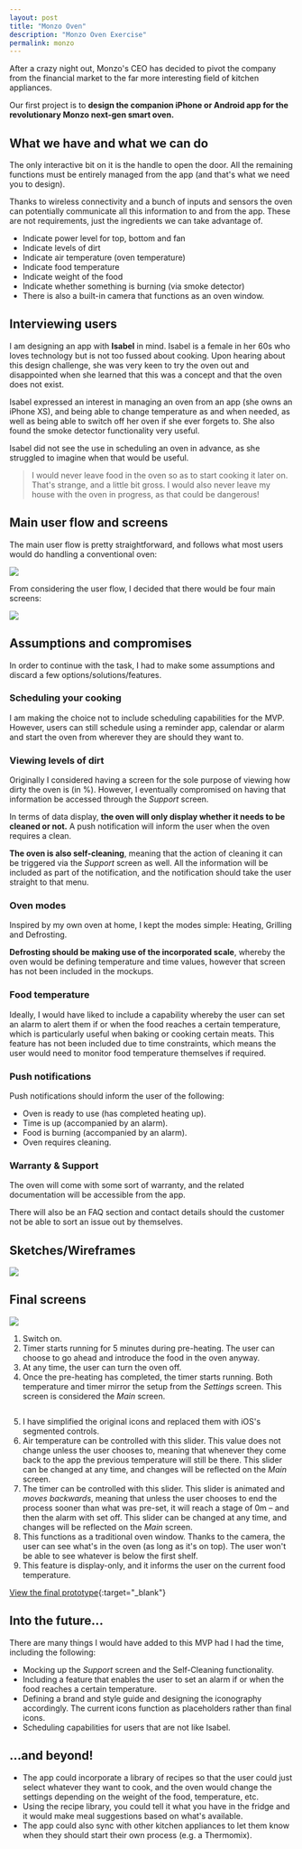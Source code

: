 ```yaml
---
layout: post
title: "Monzo Oven"
description: "Monzo Oven Exercise"
permalink: monzo
---
```


After a crazy night out, Monzo's CEO has decided to pivot the company from the financial market to the far more interesting field of kitchen appliances.

Our first project is to **design the companion iPhone or Android app for the revolutionary Monzo next-gen smart oven.**

## What we have and what we can do

The only interactive bit on it is the handle to open the door. All the remaining functions must be entirely managed from the app (and that's what we need you to design).

Thanks to wireless connectivity and a bunch of inputs and sensors the oven can potentially communicate all this information to and from the app. These are not requirements, just the ingredients we can take advantage of.

- Indicate power level for top, bottom and fan
- Indicate levels of dirt
- Indicate air temperature (oven temperature)
- Indicate food temperature
- Indicate weight of the food
- Indicate whether something is burning (via smoke detector)
- There is also a built-in camera that functions as an oven window.

## Interviewing users

I am designing an app with **Isabel** in mind. Isabel is a female in her 60s who loves technology but is not too fussed about cooking. Upon hearing about this design challenge, she was very keen to try the oven out and disappointed when she learned that this was a concept and that the oven does not exist.

Isabel expressed an interest in managing an oven from an app (she owns an iPhone XS), and being able to change temperature as and when needed, as well as being able to switch off her oven if she ever forgets to. She also found the smoke detector functionality very useful.

Isabel did not see the use in scheduling an oven in advance, as she struggled to imagine when that would be useful.

> I would never leave food in the oven so as to start cooking it later on. That's strange, and a little bit gross. I would also never leave my house with the oven in progress, as that could be dangerous!


## Main user flow and screens

The main user flow is pretty straightforward, and follows what most users would do handling a conventional oven:

![](images/case_studies/monzo/oven-flow.png)

From considering the user flow, I decided that there would be four main screens:

![](images/case_studies/monzo/monzo-oven-screens.png)

## Assumptions and compromises

In order to continue with the task, I had to make some assumptions and discard a few options/solutions/features.

### Scheduling your cooking

I am making the choice not to include scheduling capabilities for the MVP. However, users can still schedule using a reminder app, calendar or alarm and start the oven from wherever they are should they want to.

### Viewing levels of dirt

Originally I considered having a screen for the sole purpose of viewing how dirty the oven is (in %). However, I eventually compromised on having that information be accessed through the _Support_ screen.

In terms of data display, **the oven will only display whether it needs to be cleaned or not.** A push notification will inform the user when the oven requires a clean.

**The oven is also self-cleaning**, meaning that the action of cleaning it can be triggered via the _Support_ screen as well. All the information will be included as part of the notification, and the notification should take the user straight to that menu.

### Oven modes

Inspired by my own oven at home, I kept the modes simple: Heating, Grilling and Defrosting.

**Defrosting should be making use of the incorporated scale**, whereby the oven would be defining temperature and time values, however that screen has not been included in the mockups.

### Food temperature

Ideally, I would have liked to include a capability whereby the user can set an alarm to alert them if or when the food reaches a certain temperature, which is particularly useful when baking or cooking certain meats. This feature has not been included due to time constraints, which means the user would need to monitor food temperature themselves if required.

### Push notifications

Push notifications should inform the user of the following:

- Oven is ready to use (has completed heating up).
- Time is up (accompanied by an alarm).
- Food is burning (accompanied by an alarm).
- Oven requires cleaning.

### Warranty & Support

The oven will come with some sort of warranty, and the related documentation will be accessible from the app.

There will also be an FAQ section and contact details should the customer not be able to sort an issue out by themselves.

## Sketches/Wireframes

![](images/case_studies/monzo/monzo-oven-first-sketches.png)

## Final screens

![](images/case_studies/monzo/monzo-oven-start.png)

<ol>
  <li>Switch on.</li>

  <li>Timer starts running for 5 minutes during pre-heating. The user can choose to go ahead and introduce the food in the oven anyway.</li>

  <li>At any time, the user can turn the oven off.</li>

  <li>Once the pre-heating has completed, the timer starts running. Both temperature and timer mirror the setup from the <em>Settings</em> screen. This screen is considered the <em>Main</em> screen.</li>

  <p><img src="images/case_studies/monzo/monzo-oven-cook.png" alt=""></p>

  <li>I have simplified the original icons and replaced them with iOS's segmented controls.</li>

  <li>Air temperature can be controlled with this slider. This value does not change unless the user chooses to, meaning that whenever they come back to the app the previous temperature will still be there. This slider can be changed at any time, and changes will be reflected on the <em>Main</em> screen.</li>

  <li>The timer can be controlled with this slider. This slider is animated and <em>moves backwards</em>, meaning that unless the user chooses to end the process sooner than what was pre-set, it will reach a stage of 0m – and then the alarm with set off. This slider can be changed at any time, and changes will be reflected on the <em>Main</em> screen.</li>

  <li>This functions as a traditional oven window. Thanks to the camera, the user can see what's in the oven (as long as it's on top). The user won't be able to see whatever is below the first shelf.</li>

  <li>This feature is display-only, and it informs the user on the current food temperature.</li>
</ol>


[View the final prototype](https://invis.io/P9RMAOPGU4M#/358956016_Oven-Switch_On){:target="_blank"}

## Into the future...

There are many things I would have added to this MVP had I had the time, including the following:

- Mocking up the _Support_ screen and the Self-Cleaning functionality.
- Including a feature that enables the user to set an alarm if or when the food reaches a certain temperature.
- Defining a brand and style guide and designing the iconography accordingly. The current icons function as placeholders rather than final icons.
- Scheduling capabilities for users that are not like Isabel.

## ...and beyond!

- The app could incorporate a library of recipes so that the user could just select whatever they want to cook, and the oven would change the settings depending on the weight of the food, temperature, etc.
- Using the recipe library, you could tell it what you have in the fridge and it would make meal suggestions based on what's available.
- The app could also sync with other kitchen appliances to let them know when they should start their own process (e.g. a Thermomix).
